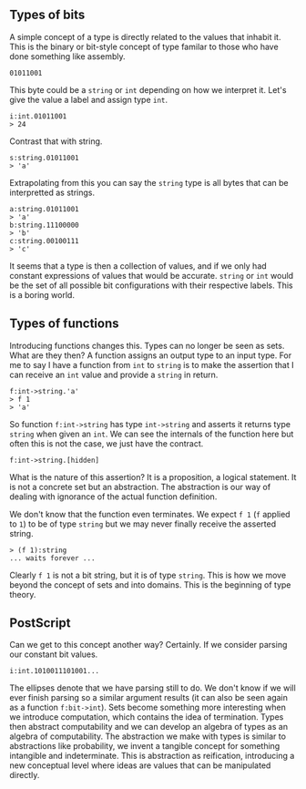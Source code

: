 ## Types of bits

A simple concept of a type is directly related to the values that inhabit it.
This is the binary or bit-style concept of type familar to those who
have done something like assembly.

```
01011001
```

This byte could be a `string` or `int` depending on how we interpret it. Let's give the value a label
and assign type `int`.

```
i:int.01011001
> 24
```

Contrast that with string.

```
s:string.01011001
> 'a'
```

Extrapolating from this you can say the `string` type is all bytes that can be interpretted as strings.

```
a:string.01011001
> 'a'
b:string.11100000
> 'b'
c:string.00100111
> 'c'
```

It seems that a type is then a collection of values, and if we only had constant expressions of values
that would be accurate. `string` or `int` would be the set of all possible bit configurations with their respective labels.
This is a boring world.

## Types of functions

Introducing functions changes this. Types can no longer be seen as sets. What are they then?
A function assigns an output type to an input type. For me to say I have a function from `int` to `string`
is to make the assertion that I can receive an `int` value and provide a `string` in return.

```
f:int->string.'a'
> f 1
> 'a'
```

So function `f:int->string` has type `int->string` and asserts it returns type `string` when given an `int`.
We can see the internals of the function here but often this is not the case, we just have the contract.

```
f:int->string.[hidden]
```

What is the nature of this assertion? It is a proposition, a logical statement. It is not a concrete set
but an abstraction. The abstraction is our way of dealing with ignorance of the actual function definition.

We don't know that the function even terminates. We expect `f 1` (`f` applied to `1`) to be of type `string` but we may never finally receive the
asserted string.

```
> (f 1):string
... waits forever ...
```

Clearly `f 1` is not a bit string, but it is of type `string`. This is how we move beyond the concept of sets and into domains.
This is the beginning of type theory.

## PostScript

Can we get to this concept another way? Certainly. If we consider parsing our constant bit values.

```
i:int.1010011101001...
```

The ellipses denote that we have parsing still to do. We don't know if we will ever finish parsing so a similar argument results (it can also be seen again as a function `f:bit->int`). Sets become something more interesting when we introduce computation, which contains the idea of termination. Types then abstract computability and we can develop an algebra of types as an algebra of computability. The abstraction we make with types is similar to abstractions like probability, we invent a tangible concept for something intangible and indeterminate. This is abstraction as reification, introducing a new conceptual level where ideas are values that can be manipulated directly.
